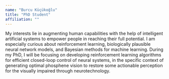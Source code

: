 ```yaml
---
name: "Burcu Küçükoğlu"
title: "PhD Student"
affiliation: ""
---
```


My interests lie in augmenting human capabilities with the help of intelligent artificial systems to empower people in reaching their full potential. I am especially curious about reinforcement learning, biologically plausible neural network models, and Bayesian methods for machine learning. During my PhD, I will be focusing on developing reinforcement learning algorithms for efficient closed-loop control of neural systems, in the specific context of generating optimal phosphene vision to restore some actionable perception for the visually impaired through neurotechnology.
